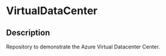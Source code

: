 # VirtualDataCenter

## Description

Repository to demonstrate the Azure Virtual Datacenter Center.

